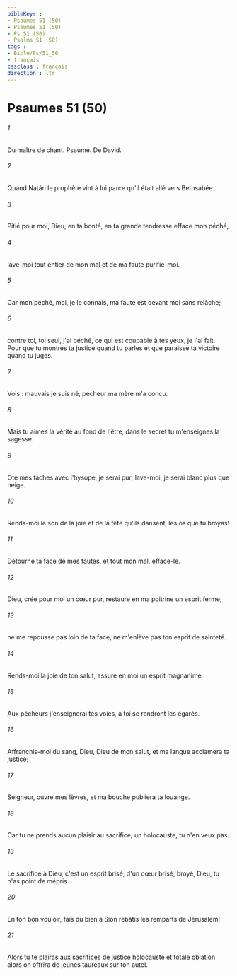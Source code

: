 ```yaml
---
bibleKeys : 
- Psaumes 51 (50)
- Psaumes 51 (50)
- Ps 51 (50)
- Psalms 51 (50)
tags : 
- Bible/Ps/51_50
- français
cssclass : français
direction : ltr
---
```


# Psaumes 51 (50)

###### 1
Du maître de chant. Psaume. De David.
###### 2
Quand Natân le prophète vint à lui parce qu'il était allé vers Bethsabée.
###### 3
Pitié pour moi, Dieu, en ta bonté, en ta grande tendresse efface mon péché,
###### 4
lave-moi tout entier de mon mal et de ma faute purifie-moi.
###### 5
Car mon péché, moi, je le connais, ma faute est devant moi sans relâche;
###### 6
contre toi, toi seul, j'ai péché, ce qui est coupable à tes yeux, je l'ai fait. Pour que tu montres ta justice quand tu parles et que paraisse ta victoire quand tu juges.
###### 7
Vois : mauvais je suis né, pécheur ma mère m'a conçu.
###### 8
Mais tu aimes la vérité au fond de l'être, dans le secret tu m'enseignes la sagesse.
###### 9
Ote mes taches avec l'hysope, je serai pur; lave-moi, je serai blanc plus que neige.
###### 10
Rends-moi le son de la joie et de la fête qu'ils dansent, les os que tu broyas!
###### 11
Détourne ta face de mes fautes, et tout mon mal, efface-le.
###### 12
Dieu, crée pour moi un cœur pur, restaure en ma poitrine un esprit ferme;
###### 13
ne me repousse pas loin de ta face, ne m'enlève pas ton esprit de sainteté.
###### 14
Rends-moi la joie de ton salut, assure en moi un esprit magnanime.
###### 15
Aux pécheurs j'enseignerai tes voies, à toi se rendront les égarés.
###### 16
Affranchis-moi du sang, Dieu, Dieu de mon salut, et ma langue acclamera ta justice;
###### 17
Seigneur, ouvre mes lèvres, et ma bouche publiera ta louange.
###### 18
Car tu ne prends aucun plaisir au sacrifice; un holocauste, tu n'en veux pas.
###### 19
Le sacrifice à Dieu, c'est un esprit brisé; d'un cœur brisé, broyé, Dieu, tu n'as point de mépris.
###### 20
En ton bon vouloir, fais du bien à Sion rebâtis les remparts de Jérusalem!
###### 21
Alors tu te plairas aux sacrifices de justice holocauste et totale oblation alors on offrira de jeunes taureaux sur ton autel.
